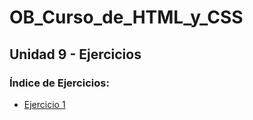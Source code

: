 # OB_Curso_de_HTML_y_CSS
## Unidad 9 - Ejercicios
### Índice de Ejercicios:
- [Ejercicio 1](ejercicio_01)
